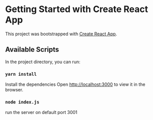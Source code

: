 # Getting Started with Create React App

This project was bootstrapped with [Create React App](https://github.com/facebook/create-react-app).

## Available Scripts

In the project directory, you can run:

### `yarn install`

Install the dependencies
Open [http://localhost:3000](http://localhost:3000) to view it in the browser.
 

### `node index.js`

run the server on default port 3001
 
